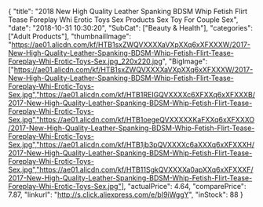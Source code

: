 {
	"title": "2018 New High Quality Leather Spanking BDSM Whip Fetish Flirt Tease Foreplay Whi Erotic Toys Sex Products Sex Toy For Couple Sex",
	"date": "2018-10-31 10:30:20",
	"SubCat": ["Beauty & Health"],
	"categories": ["Adult Products"],
	"thumbnailImage": "https://ae01.alicdn.com/kf/HTB1sxZWQVXXXXaVXpXXq6xXFXXXW/2017-New-High-Quality-Leather-Spanking-BDSM-Whip-Fetish-Flirt-Tease-Foreplay-Whi-Erotic-Toys-Sex.jpg_220x220.jpg",
	"BigImage": ["https://ae01.alicdn.com/kf/HTB1sxZWQVXXXXaVXpXXq6xXFXXXW/2017-New-High-Quality-Leather-Spanking-BDSM-Whip-Fetish-Flirt-Tease-Foreplay-Whi-Erotic-Toys-Sex.jpg","https://ae01.alicdn.com/kf/HTB1REIGQVXXXXc6XFXXq6xXFXXXB/2017-New-High-Quality-Leather-Spanking-BDSM-Whip-Fetish-Flirt-Tease-Foreplay-Whi-Erotic-Toys-Sex.jpg","https://ae01.alicdn.com/kf/HTB1oegeQVXXXXXKaFXXq6xXFXXXO/2017-New-High-Quality-Leather-Spanking-BDSM-Whip-Fetish-Flirt-Tease-Foreplay-Whi-Erotic-Toys-Sex.jpg","https://ae01.alicdn.com/kf/HTB1jb3pQVXXXXc6aXXXq6xXFXXXH/2017-New-High-Quality-Leather-Spanking-BDSM-Whip-Fetish-Flirt-Tease-Foreplay-Whi-Erotic-Toys-Sex.jpg","https://ae01.alicdn.com/kf/HTB11SgkQVXXXXa0apXXq6xXFXXXF/2017-New-High-Quality-Leather-Spanking-BDSM-Whip-Fetish-Flirt-Tease-Foreplay-Whi-Erotic-Toys-Sex.jpg"],
	"actualPrice": 4.64,
	"comparePrice": 7.87,
	"linkurl": "http://s.click.aliexpress.com/e/bI9iWggY",
	"inStock": 88
}
